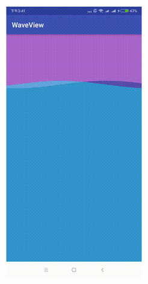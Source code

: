 

![Image text](https://raw.githubusercontent.com/AndroidHomeMage/WaveDemoAndroid/master/screen/46281879697789FAABA4C9C987D40555.gif)